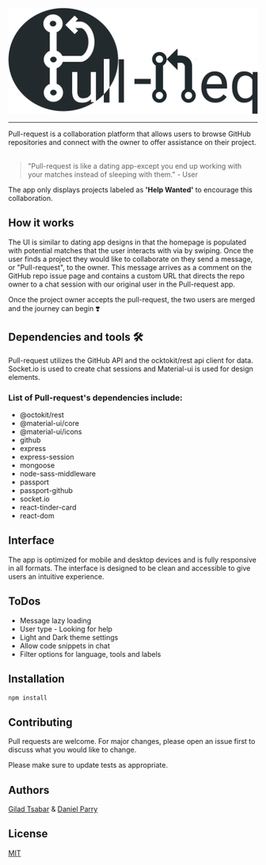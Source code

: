 ![Pull-Req](https://raw.githubusercontent.com/TheWebDevsBerlin/pull-req/c680fa59263aa2f8dfecf3f1f8185baff2550210/client/src/images/PullReqIcon.svg)

 <hr>
Pull-request is a collaboration platform that allows users to browse GitHub repositories and connect with the owner to offer assistance on their project.
 <br><br>

>"Pull-request is like a dating app-except you end up working with your matches instead of sleeping with them." - User
 
 
The app only displays projects labeled as <strong>'Help Wanted'</strong> to encourage this collaboration.


## How it works 
The UI is similar to dating app designs in that the homepage is populated with potential matches that the user interacts with via by swiping. Once the user finds a project they would like to collaborate on they send a message, or "Pull-request", to the owner. This message arrives as a comment on the GitHub repo issue page and contains a custom URL that directs the repo owner to a chat session with our original user in the Pull-request app.  
 
Once the project owner accepts the pull-request, the two users are merged and the journey can begin ❣️
 
## Dependencies and tools 🛠️
 
Pull-request utilizes the GitHub API and the ocktokit/rest api client for data. Socket.io is used to create chat sessions and Material-ui is used for design elements. 
 
### List of Pull-request's dependencies include:
* @octokit/rest
* @material-ui/core
* @material-ui/icons
* github
* express
* express-session
* mongoose
* node-sass-middleware
* passport
* passport-github
* socket.io
* react-tinder-card
* react-dom

## Interface
The app is optimized for mobile and desktop devices and is fully responsive in all formats. The interface is designed to be clean and accessible to give users an intuitive experience.

## ToDos

* Message lazy loading
* User type - Looking for help 
* Light and Dark theme settings
* Allow code snippets in chat
* Filter options for language, tools and labels

## Installation


```npm
npm install 
```


## Contributing
Pull requests are welcome. For major changes, please open an issue first to discuss what you would like to change.

Please make sure to update tests as appropriate.

## Authors
[Gilad Tsabar](https://github.com/giladt) 
& [Daniel Parry](https://github.com/DanP20) 


## License
[MIT](https://choosealicense.com/licenses/mit/)